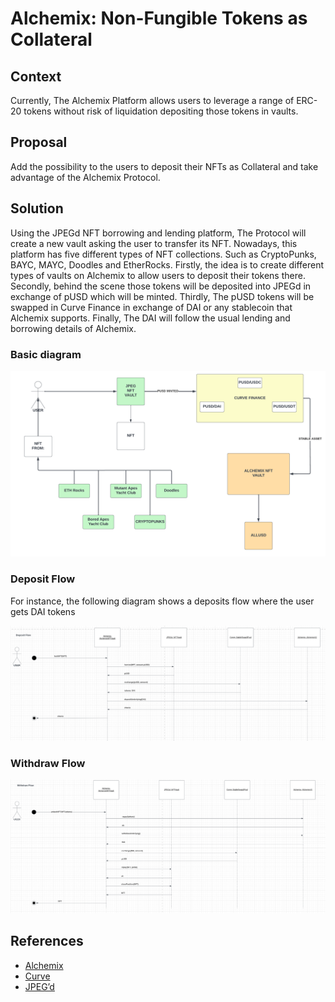 # Alchemix: Non-Fungible Tokens as Collateral
## Context

Currently, The Alchemix Platform allows users to leverage a range of ERC-20 tokens without risk of liquidation depositing those tokens in vaults.
## Proposal

Add the possibility to the users to deposit their NFTs as Collateral and take advantage of the Alchemix Protocol.
## Solution

Using the JPEGd NFT borrowing and lending platform, The Protocol will create a new vault asking the user to transfer its NFT. Nowadays, this platform has five different types of NFT collections. Such as CryptoPunks, BAYC, MAYC, Doodles and EtherRocks. Firstly, the idea is to create different types of vaults on Alchemix to allow users to deposit their tokens there. Secondly, behind the scene those tokens will be deposited into JPEGd in exchange of pUSD which will be minted. Thirdly, The pUSD tokens will be swapped in Curve Finance in exchange of DAI or any stablecoin that Alchemix supports. Finally, The DAI will follow the usual lending and borrowing details of Alchemix. 

### Basic diagram

![](./img/basic-diagram.png)

### Deposit Flow

For instance, the following diagram shows a deposits flow where the user gets DAI tokens

![](./img/deposit-flow.png)

### Withdraw Flow

![](./img/withdraw-flow.png)

## References

- [Alchemix](https://alchemix-finance.gitbook.io/v2/)
- [Curve](https://resources.curve.fi/base-features/understanding-crypto-pools)
- [JPEG’d](https://docs.jpegd.io/)
